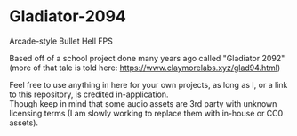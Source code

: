 # Gladiator-2094
Arcade-style Bullet Hell FPS

Based off of a school project done many years ago called "Gladiator 2092"  
  (more of that tale is told here: https://www.claymorelabs.xyz/glad94.html)

Feel free to use anything in here for your own projects, as long as I, or a link to this repository, is credited in-application.   
Though keep in mind that some audio assets are 3rd party with unknown licensing terms (I am slowly working to replace them with in-house or CC0 assets).
